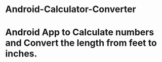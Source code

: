 # Android-Calculator-Converter
# Android App to Calculate numbers and Convert the length from feet to inches. 
